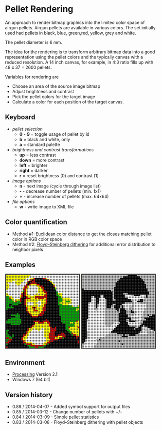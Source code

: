 Pellet Rendering
================

An approach to render bitmap graphics into the limited color space of airgun pellets.
Airgun pellets are available in various colors. The set initially used had pellets in black, blue, green,red, yellow, grey and white. 

The pellet diameter is 6 mm.

The idea for the rendering is to transform arbitrary bitmap data into a good representation using the pellet colors and the typically canvas with a reduced resolution. A 14 inch canvas, for example, in 4:3 ratio fills up with 48 x 37 = 2600 pellets.

Variables for rendering are

* Choose an area of the source image bitmap
* Adjust brightness and contrast
* Pick the pellet colors for the target image
* Calculate a color for each position of the target canvas.

Keyboard
--------
* *pellet selection*
	* **0** - **9** = toggle usage of pellet by id
	* **b** = black and white, only
	* **a** = standard palette 
* *brightness and contrast transformations*
	* **up** = less contrast
	* **down** = more contrast
	* **left** = brighter
	* **right** = darker
	* **r** = reset brightness (0) and contrast (1) 
* *image options*
	* **n** - next image (cycle through image list) 
	* **-** - decrease number of pellets (min. 1x1) 
	* **+** - increase number of pellets (max. 64x64)
* *file options*
	* **w** - write image to XML file


Color quantification
--------------------
* Method #1: [Euclidean color distance](http://en.wikipedia.org/wiki/Euclidean_distance) to get the closes matching pellet color in RGB color space
* Method #2: [Floyd–Steinberg dithering](http://en.wikipedia.org/wiki/Floyd%E2%80%93Steinberg_dithering) for additional error distribution to neighbor pixels


Examples
--------
![Mona Lisa](data/examples/Mona_Lisa_closest_match.png)
![Spock](data/examples/Spock_B+W.png)


Environment
-----------
* [Processing](http://www.processing.org/) Version 2.1
* Windows 7 (64 bit)


Version history
---------------
* 0.86 / 2014-04-07 - Added symbol support for output files
* 0.85 / 2014-03-12 - Change number of pellets with +/-
* 0.84 / 2014-03-09 - Simple pellet statistics
* 0.83 / 2014-03-08 - Floyd–Steinberg dithering with pellet objects
